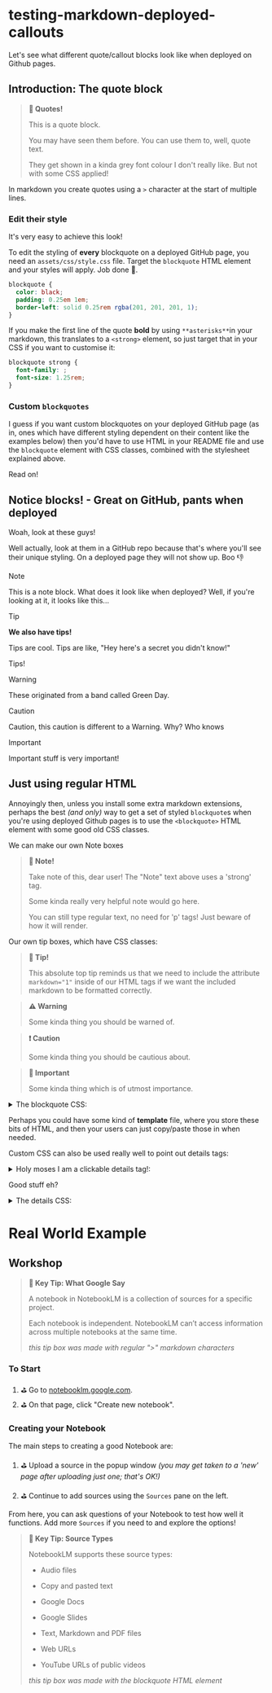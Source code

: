 # testing-markdown-deployed-callouts

Let's see what different quote/callout blocks look like when deployed on Github pages.

## Introduction: The quote block

> **💭 Quotes!**
>
> This is a quote block.
>
> You may have seen them before. You can use them to, well, quote text.
>
> They get shown in a kinda grey font colour I don't really like. But not with some CSS applied!

In markdown you create quotes using a `>` character at the start of multiple lines.

### Edit their style

It's very easy to achieve this look!

To edit the styling of **every** blockquote on a deployed GitHub page, you need an `assets/css/style.css` file. Target the `blockquote` HTML element and your styles will apply. Job done 🎉.

```css
blockquote {
  color: black;
  padding: 0.25em 1em;
  border-left: solid 0.25rem rgba(201, 201, 201, 1);
}
```

If you make the first line of the quote **bold** by using `**asterisks**`in your markdown, this translates to a `<strong>` element, so just target that in your CSS if you want to customise it:

```css
blockquote strong {
  font-family: ;
  font-size: 1.25rem;
}
```

### Custom `blockquotes`

I guess if you want custom blockquotes on your deployed GitHub page (as in, ones which have different styling dependent on their content like the examples below) then you'd have to use HTML in your README file and use the `blockquote` element with CSS classes, combined with the stylesheet explained above.

Read on!

## Notice blocks! - Great on GitHub, pants when deployed

Woah, look at these guys!

Well actually, look at them in a GitHub repo because that's where you'll see their unique styling. On a deployed page they will not show up. Boo 👎

> [!NOTE]
> This is a note block. What does it look like when deployed? Well, if you're looking at it, it looks like this...

> [!TIP]
>
> **We also have tips!**
>
> Tips are cool. Tips are like, "Hey here's a secret you didn't know!"
>
> Tips!

> [!WARNING]
>
> These originated from a band called Green Day.

> [!CAUTION]
>
> Caution, this caution is different to a Warning. Why? Who knows

> [!IMPORTANT]
>
> Important stuff is very important!

## Just using regular HTML

Annoyingly then, unless you install some extra markdown extensions, perhaps the best _(and only)_ way to get a set of styled `blockquote`s when you're using deployed Github pages is to use the `<blockquote>` HTML element with some good old CSS classes.

We can make our own Note boxes

<blockquote class="note">
<strong>👀 Note!</strong>

Take note of this, dear user! The "Note" text above uses a 'strong' tag.

Some kinda really very helpful note would go here.

You can still type regular text, no need for 'p' tags! Just beware of how it will render.

</blockquote>

Our own tip boxes, which have CSS classes:

<blockquote markdown="1" class="tip">

**💭 Tip!**

This absolute top tip reminds us that we need to include the attribute `markdown="1"` inside of our HTML tags if we want the included markdown to be formatted correctly.

</blockquote>

<blockquote markdown="1" class="warning">

**⚠️ Warning**

Some kinda thing you should be warned of.

</blockquote>

<blockquote markdown="1" class="caution">

**❗ Caution**

Some kinda thing you should be cautious about.

</blockquote>

<blockquote markdown="1" class="important">

**👀 Important**

Some kinda thing which is of utmost importance.

</blockquote>

<details markdown="1"> <summary>The blockquote CSS:</summary>

```css
.note {
  background-color: rgba(102, 255, 0, 0.2);
  color: black;
  padding: 0.25em 1em;
  border-left: solid 0.25rem rgba(0, 136, 18, 1);

  strong {
    color: darkgreen;
  }
}

.tip {
  background-color: rgba(0, 153, 255, 0.2);
  color: black;
  padding: 0.25em 1em;
  border-left: solid 0.25rem rgba(0, 47, 255, 1);

  strong {
    color: darkblue;
  }
}

.warning {
  background-color: rgba(255, 217, 0, 0.2);
  color: black;
  padding: 0.25em 1em;
  border-left: solid 0.25rem rgba(122, 120, 3, 1);

  strong {
    color: darkgoldenrod;
  }
}

.caution {
  background-color: rgba(255, 0, 0, 0.2);
  color: black;
  padding: 0.25em 1em;
  border-left: solid 0.25rem rgba(122, 3, 3, 1);

  strong {
    color: darkred;
  }
}

.important {
  background-color: rgba(170, 0, 255, 0.2);
  color: black;
  padding: 0.25em 1em;
  border-left: solid 0.25rem rgba(90, 3, 122, 1);

  strong {
    color: darkslateblue;
  }
}
```

</details>

Perhaps you could have some kind of **template** file, where you store these bits of HTML, and then your users can just copy/paste those in when needed.

Custom CSS can also be used really well to point out details tags:

<details markdown="1"> <summary>Holy moses I am a clickable details tag!:</summary>

and I am some secret information, woah!

But seriously, this is another place where some simple CSS can really come in handy if you rely on deployed README GitHub pages.

</details>

Good stuff eh?

<details markdown="1"> <summary>The details CSS:</summary>

```css
details {
  border-left: 2px solid rgba(199, 162, 41, 1);
  padding-left: 1rem;
}

details[open] {
  background-color: rgb(0, 0, 0, 0.1);
}
```

</details>

# Real World Example

## Workshop

> **💭 Key Tip: What Google Say**
>
> A notebook in NotebookLM is a collection of sources for a specific project.
>
> Each notebook is independent. NotebookLM can’t access information across multiple notebooks at the same time.
>
> _this tip box was made with regular ">" markdown characters_

### To Start

1. ⛳️ Go to [notebooklm.google.com](https://notebooklm.google.com/).
2. ⛳️ On that page, click "Create new notebook".

### Creating your Notebook

The main steps to creating a good Notebook are:

1. ⛳️ Upload a source in the popup window _(you may get taken to a 'new' page after uploading just one; that's OK!)_

2. ⛳️ Continue to add sources using the `Sources` pane on the left.

From here, you can ask questions of your Notebook to test how well it functions. Add more `Sources` if you need to and explore the options!

<blockquote markdown="1" class="tip">

**💭 Key Tip: Source Types**

NotebookLM supports these source types:

- Audio files

- Copy and pasted text

- Google Docs

- Google Slides

- Text, Markdown and PDF files

- Web URLs

- YouTube URLs of public videos

_this tip box was made with the blockquote HTML element_

</blockquote>
